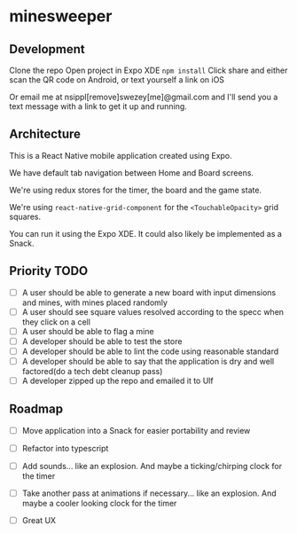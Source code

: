 # minesweeper

## Development

Clone the repo
Open project in Expo XDE
`npm install`
Click share and either scan the QR code on Android, or text yourself a link on iOS

Or email me at nsippl[remove]swezey[me]@gmail.com and I'll send you a text message with a link to get it up and running.

## Architecture
This is a React Native mobile application created using Expo.

We have default tab navigation between Home and Board screens.

We're using redux stores for the timer, the board and the game state.

We're using `react-native-grid-component` for the `<TouchableOpacity>` grid squares.

You can run it using the Expo XDE. It could also likely be implemented as a Snack.

## Priority TODO
- [ ] A user should be able to generate a new board with input dimensions and mines, with mines placed randomly
- [ ] A user should see square values resolved according to the specc when they click on a cell
- [ ] A user should be able to flag a mine
- [ ] A developer should be able to test the store
- [ ] A developer should be able to lint the code using reasonable standard
- [ ] A developer should be able to say that the application is dry and well factored(do a tech debt cleanup pass)
- [ ] A developer zipped up the repo and emailed it to Ulf

## Roadmap
- [ ] Move application into a Snack for easier portability and review
- [ ] Refactor into typescript
- [ ] Add sounds... like an explosion. And maybe a ticking/chirping clock for the timer
- [ ] Take another pass at animations if necessary... like an explosion. And maybe a cooler looking clock for the timer
- [ ] Great UX

